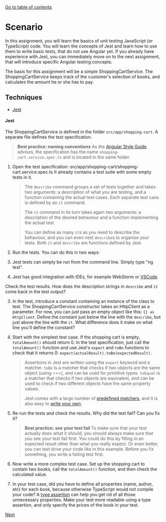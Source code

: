 [Go to table of contents](index.md)

# Scenario

In this assignment, you will learn the basics of unit testing JavaScript (or TypeScript) code. You will learn the
concepts of Jest and learn how to use them to write basic tests, that do not use Angular yet. If you already have
experience with Jest, you can immediately move on to the next assignment, that will introduce specific Angular testing
concepts.

The basis for this assignment will be a simple ShoppingCartService. The ShoppingCartService keeps track of the
customer's selection of books, and calculates the amount he or she has to pay.

## Techniques

* [Jest](https://jestjs.io/)

#### Jest

The ShoppingCartService is defined in the folder `src/app/shopping-cart`. A separate file defines the test
specification.

> **Best practice: naming conventions**
> As the [Angular Style Guide](https://angular.io/guide/styleguide) advises, the specification has the name
> `shopping-cart.service.spec.ts` and is located in the same folder.

1. Open the test specification: src/app/shopping-cart/shopping-cart.service.spec.ts It already contains a test suite
   with some empty tests in it.

   > The `describe` command groups a set of tests together and takes two arguments: a description of what you are
   > testing, and a function containing the actual test cases. Each separate test case is defined by an `it` command.
   >
   > The `it` command in its turn takes again two arguments: a description of the desired behaviour and a function
   > implementing the actual test.
   >
   > You can define as many `it`s as you need to describe the behaviour, and you can even nest `describe`s to organise
   > your tests. Both `it` and `describe` are functions defined by Jest.

2. Run the tests. You can do this in two ways:
  1. Jest tests can simply be run from the command line. Simply type "ng test".
  2. Jest has good integration with IDEs, for example WebStorm or
     [VSCode](https://marketplace.visualstudio.com/items?itemName=firsttris.vscode-jest-runner).

   Check the test results. How does the description strings in `describe` and `it` come back in the test output?

3. In the test, introduce a constant containing an instance of the class to test. The ShoppingCartService constructor
   takes an HttpClient as a parameter. For now, you can just pass an empty object like this: `{} as HttpClient`. Define
   the constant just below the line with the `describe`, but just above the line with the `it`. What difference does it
   make on what line you'll define the constant?

4. Start with the simplest test case. If the shopping cart is empty, `totalAmount()` should return 0. In the test
   specification, just call the `totalAmount()` function and use Jest's `expect` and `toBe` functions to check that it
   returns 0: `expect(actualResult).toBe(expectedResult)`.

   > Assertions in Jest are written using the `expect` keyword and a matcher. `toBe` is a matcher that checks if two
   > objects are the same object (using ===), and can be used for primitive types. `toEqual` is a matcher that checks if
   > two objects are equivalent, and can be used to check if two different objects have the same property values.
   >
   > Jest comes with a large number of [predefined matchers](https://jestjs.io/docs/expect), and it is also easy to
   > [write your own](https://jestjs.io/docs/expect#custom-matchers-api).

5. Re-run the tests and check the results. Why did the test fail? Can you fix it?

   > **Best practice: see your test fail**
   > To make sure that your test actually does what it should, you should always make sure that you see your test fail
   > first. You could do this by filling in an expected result other than what you really expect. Or even better, you
   > can test drive your code like in this example. Before you fix something, you write a failing test first.

6. Now write a more complex test case. Set up the shopping cart to contain two books, call the `totalAmount()` function,
   and then check the calculated value.

7. In your test case, did you have to define all properties (name, author, etc) for each book, because otherwise
   TypeScript would not compile your code? A
   [type assertion](https://www.typescriptlang.org/docs/handbook/2/everyday-types.html#type-assertions)
   can help you get rid of all those unnecessary properties. Make your test more readable using a type assertion, and
   only specify the prices of the book in your test.

[Next](2.testbed-and-http.md)

